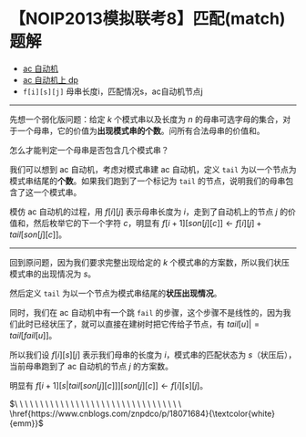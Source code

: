 # 【NOIP2013模拟联考8】匹配(match) 题解

- [ac 自动机](https://oi-wiki.org/string/ac-automaton/)
- [ac 自动机上 dp](https://oi-wiki.org/string/ac-automaton/#ac-自动机上-dp)
- `f[i][s][j]` 母串长度i，匹配情况s，ac自动机节点j

---

先想一个弱化版问题：给定 $k$ 个模式串以及长度为 $n$ 的母串可选字母的集合，对于一个母串，它的价值为**出现模式串的个数**。问所有合法母串的价值和。

怎么才能判定一个母串是否包含几个模式串？

我们可以想到 ac 自动机，考虑对模式串建 ac 自动机，定义 `tail` 为以一个节点为模式串结尾的**个数**。如果我们跑到了一个标记为 `tail` 的节点，说明我们的母串包含了这一个模式串。

模仿 ac 自动机的过程，用 $f[i][j]$ 表示母串长度为 $i$，走到了自动机上的节点 $j$ 的价值和，然后枚举它的下一个字符 $c$，明显有 $f[i+1][son[j][c]]\gets f[i][j] + tail[son[j][c]]$。

---

回到原问题，因为我们要求完整出现给定的 $k$ 个模式串的方案数，所以我们状压模式串的出现情况为 $s$。

然后定义 `tail` 为以一个节点为模式串结尾的**状压出现情况**。

同时，我们在 ac 自动机中有一个跳 `fail` 的步骤，这个步骤不是线性的，因为我们此时已经状压了，就可以直接在建树时把它传给子节点，有 $tail[u]|=tail[fail[u]]$。

所以我们设 $f[i][s][j]$ 表示我们母串的长度为 $i$，模式串的匹配状态为 $s$（状压后），当前母串跑到了 ac 自动机的节点 $j$ 的方案数。

明显有 $f[i+1][s|tail[son[j][c]]][son[j][c]]\gets f[i][s][j]$。

$\ \ \ \ \ \ \ \ \ \ \ \ \ \ \ \ \ \ \ \ \ \ \ \ \ \ \ \ \ \ \ \ \ \href{https://www.cnblogs.com/znpdco/p/18071684}{\textcolor{white}{emm}}$